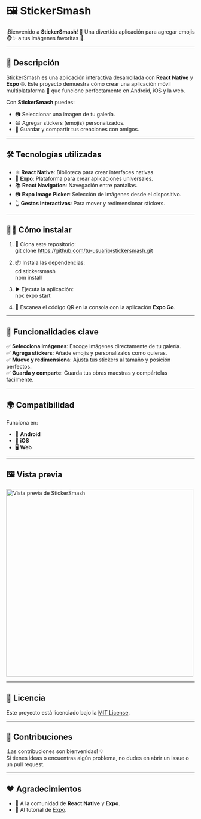 # 🖼️ StickerSmash  

¡Bienvenido a **StickerSmash**! 🎉 Una divertida aplicación para agregar emojis 🐵✨ a tus imágenes favoritas 📸.  

---

## 🚀 Descripción  

StickerSmash es una aplicación interactiva desarrollada con **React Native** y **Expo** 🌐. Este proyecto demuestra cómo crear una aplicación móvil multiplataforma 📱 que funcione perfectamente en Android, iOS y la web.  

Con **StickerSmash** puedes:  
- 📷 Seleccionar una imagen de tu galería.  
- 😄 Agregar stickers (emojis) personalizados.  
- 💾 Guardar y compartir tus creaciones con amigos.  

---

## 🛠️ Tecnologías utilizadas  

- ⚛️ **React Native**: Biblioteca para crear interfaces nativas.  
- 🌟 **Expo**: Plataforma para crear aplicaciones universales.  
- 📚 **React Navigation**: Navegación entre pantallas.  
- 📷 **Expo Image Picker**: Selección de imágenes desde el dispositivo.  
- 👆 **Gestos interactivos**: Para mover y redimensionar stickers.  

---

## 🧑‍💻 Cómo instalar  

1. 📂 Clona este repositorio:  
   git clone https://github.com/tu-usuario/stickersmash.git  

2. 📦 Instala las dependencias:  
   cd stickersmash  
   npm install  

3. ▶️ Ejecuta la aplicación:  
   npx expo start  

4. 📱 Escanea el código QR en la consola con la aplicación **Expo Go**.  

---

## 🎨 Funcionalidades clave  

✅ **Selecciona imágenes**: Escoge imágenes directamente de tu galería.  
✅ **Agrega stickers**: Añade emojis y personalízalos como quieras.  
✅ **Mueve y redimensiona**: Ajusta tus stickers al tamaño y posición perfectos.  
✅ **Guarda y comparte**: Guarda tus obras maestras y compártelas fácilmente.  

---

## 🌍 Compatibilidad  

Funciona en:  
- 📱 **Android**  
- 🍎 **iOS**  
- 🖥️ **Web**  

---

## 🖼️ Vista previa  

<img src="https://via.placeholder.com/500" alt="Vista previa de StickerSmash" width="500">  

---

## 📜 Licencia  

Este proyecto está licenciado bajo la [MIT License](LICENSE).  

---

## 🤝 Contribuciones  

¡Las contribuciones son bienvenidas! 💡  
Si tienes ideas o encuentras algún problema, no dudes en abrir un issue o un pull request.  

---

## ❤️ Agradecimientos  

- 🙌 A la comunidad de **React Native** y **Expo**.  
- 📖 Al tutorial de [Expo](https://docs.expo.dev/tutorial/introduction/).
  
